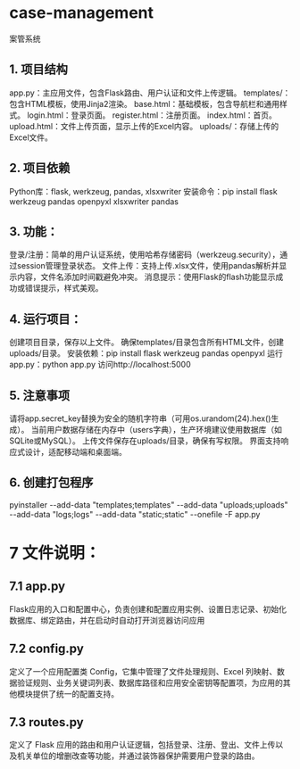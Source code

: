 # case-management
案管系统

## 1. 项目结构
app.py：主应用文件，包含Flask路由、用户认证和文件上传逻辑。
templates/：包含HTML模板，使用Jinja2渲染。
base.html：基础模板，包含导航栏和通用样式。
login.html：登录页面。
register.html：注册页面。
index.html：首页。
upload.html：文件上传页面，显示上传的Excel内容。
uploads/：存储上传的Excel文件。

## 2. 项目依赖
Python库：flask, werkzeug, pandas, xlsxwriter
安装命令：pip install flask werkzeug pandas openpyxl xlsxwriter pandas

## 3. 功能：
登录/注册：简单的用户认证系统，使用哈希存储密码（werkzeug.security），通过session管理登录状态。
文件上传：支持上传.xlsx文件，使用pandas解析并显示内容，文件名添加时间戳避免冲突。
消息提示：使用Flask的flash功能显示成功或错误提示，样式美观。

## 4. 运行项目：
创建项目目录，保存以上文件。
确保templates/目录包含所有HTML文件，创建uploads/目录。
安装依赖：pip install flask werkzeug pandas openpyxl
运行app.py：python app.py
访问http://localhost:5000

## 5. 注意事项
请将app.secret_key替换为安全的随机字符串（可用os.urandom(24).hex()生成）。
当前用户数据存储在内存中（users字典），生产环境建议使用数据库（如SQLite或MySQL）。
上传文件保存在uploads/目录，确保有写权限。
界面支持响应式设计，适配移动端和桌面端。

## 6. 创建打包程序
<!-- pyinstaller --onefile --add-data "templates;templates" --add-data "uploads;uploads" --add-data "case_management.db;." app.py -->

pyinstaller --add-data "templates;templates" --add-data "uploads;uploads" --add-data "logs;logs" --add-data "static;static" --onefile -F app.py

# 7 文件说明：
## 7.1 app.py
Flask应用的入口和配置中心，负责创建和配置应用实例、设置日志记录、初始化数据库、绑定路由，并在启动时自动打开浏览器访问应用

## 7.2 config.py
定义了一个应用配置类 Config，它集中管理了文件处理规则、Excel 列映射、数据验证规则、业务关键词列表、数据库路径和应用安全密钥等配置项，为应用的其他模块提供了统一的配置支持。

## 7.3 routes.py
定义了 Flask 应用的路由和用户认证逻辑，包括登录、注册、登出、文件上传以及机关单位的增删改查等功能，并通过装饰器保护需要用户登录的路由。

